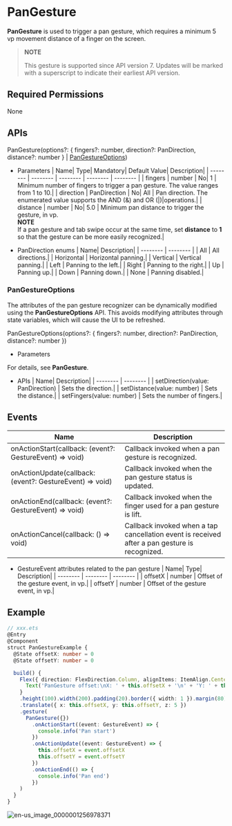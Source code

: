 # PanGesture

**PanGesture** is used to trigger a pan gesture, which requires a minimum 5 vp movement distance of a finger on the screen.

>  **NOTE**
>
>  This gesture is supported since API version 7. Updates will be marked with a superscript to indicate their earliest API version.


## Required Permissions

None


## APIs

PanGesture(options?: { fingers?: number, direction?: PanDirection, distance?: number } | [PanGestureOptions](#pangestureoptions))

- Parameters
  | Name| Type| Mandatory| Default Value| Description|
  | -------- | -------- | -------- | -------- | -------- |
  | fingers | number | No| 1 | Minimum number of fingers to trigger a pan gesture. The value ranges from 1 to 10.|
  | direction | PanDirection | No| All | Pan direction. The enumerated value supports the AND (&amp;) and OR (\|)|operations.|
  | distance | number | No| 5.0 | Minimum pan distance to trigger the gesture, in vp.<br>**NOTE**<br>If a pan gesture and tab swipe occur at the same time, set **distance** to **1** so that the gesture can be more easily recognized.|

- PanDirection enums
  | Name| Description|
  | -------- | -------- |
  | All | All directions.|
  | Horizontal | Horizontal panning.|
  | Vertical | Vertical panning.|
  | Left | Panning to the left.|
  | Right | Panning to the right.|
  | Up | Panning up.|
  | Down | Panning down.|
  | None | Panning disabled.|


### PanGestureOptions

The attributes of the pan gesture recognizer can be dynamically modified using the **PanGestureOptions** API. This avoids modifying attributes through state variables, which will cause the UI to be refreshed.

PanGestureOptions(options?: { fingers?: number, direction?: PanDirection, distance?: number })

- Parameters
  
For details, see **PanGesture**.
  
- APIs
  | Name| Description|
  | -------- | -------- |
  | setDirection(value: PanDirection) | Sets the direction.|
  | setDistance(value: number) | Sets the distance.|
  | setFingers(value: number) | Sets the number of fingers.|


## Events

| Name| Description|
| -------- | -------- |
| onActionStart(callback: (event?: GestureEvent) =&gt; void) | Callback invoked when a pan gesture is recognized.|
| onActionUpdate(callback: (event?: GestureEvent) =&gt; void) | Callback invoked when the pan gesture status is updated.|
| onActionEnd(callback: (event?: GestureEvent) =&gt; void) | Callback invoked when the finger used for a pan gesture is lift.|
| onActionCancel(callback: () =&gt; void) | Callback invoked when a tap cancellation event is received after a pan gesture is recognized.|

- GestureEvent attributes related to the pan gesture
  | Name| Type| Description|
  | -------- | -------- | -------- |
  | offsetX | number | Offset of the gesture event, in vp.|
  | offsetY | number | Offset of the gesture event, in vp.|


## Example

```ts
// xxx.ets
@Entry
@Component
struct PanGestureExample {
  @State offsetX: number = 0
  @State offsetY: number = 0

  build() {
    Flex({ direction: FlexDirection.Column, alignItems: ItemAlign.Center, justifyContent: FlexAlign.SpaceBetween }) {
      Text('PanGesture offset:\nX: ' + this.offsetX + '\n' + 'Y: ' + this.offsetY)
    }
    .height(100).width(200).padding(20).border({ width: 1 }).margin(80)
    .translate({ x: this.offsetX, y: this.offsetY, z: 5 })
    .gesture(
      PanGesture({})
        .onActionStart((event: GestureEvent) => {
          console.info('Pan start')
        })
        .onActionUpdate((event: GestureEvent) => {
          this.offsetX = event.offsetX
          this.offsetY = event.offsetY
        })
        .onActionEnd(() => {
          console.info('Pan end')
        })
    )
  }
}
```

![en-us_image_0000001256978371](figures/en-us_image_0000001256978371.gif)
